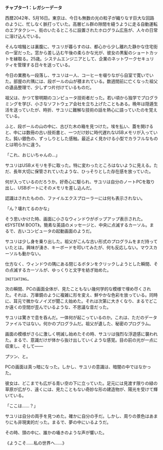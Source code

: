 **チャプター1：レガシーデータ**

西暦2042年、5月16日。東京は、今日も無数の光の粒子が織りなす巨大な回路のように、忙しなく脈打っていた。高層ビル群の隙間を縫うように走る自動運転のエアタクシー、街のいたるところに設置されたホログラム広告が、人々の日常に溶け込んでいる。

そんな喧騒とは裏腹に、サユリが暮らすのは、都心から少し離れた静かな住宅街の一室だった。窓から差し込む午後の柔らかな光が、彼女の黒髪のショートカットを縁取る。25歳。システムエンジニアとして、企業のネットワークセキュリティを管理する日々を送っている。

今日の業務も一段落し、サユリは一人、コーヒーを啜りながら自室で寛いでいた。部屋の片隅には、段ボールの山が積まれている。数週間前に亡くなった祖父の遺品整理で、少しずつ片付けているものだ。

祖父は、かつて黎明期のコンピュータ技術者だった。若い頃から独学でプログラミングを学び、小さなソフトウェア会社を立ち上げたこともある。晩年は隠遁生活を送っていたが、時折、サユリに難解な技術の話を熱心に語っていたのを覚えている。

ふと、段ボールの山の中に、古びた木の箱を見つけた。埃を払い、蓋を開けると、中には数冊の古い技術書と、一つだけ妙に時代遅れなUSBメモリが入っていた。鈍い銀色の、ずっしりとした感触。最近よく見かける小型でカラフルなものとは明らかに違う。

「これ、おじいちゃんの…」

サユリはUSBメモリを手に取った。特に変わったところはないように見える。ただ、長年大切に保管されていたような、ひっそりとした存在感を放っていた。

何が入っているのだろうか。好奇心に駆られ、サユリは自分のノートPCを取り出し、USBポートにそのメモリを差し込んだ。

認識はされたものの、ファイルエクスプローラーには何も表示されない。

「ん？壊れてるのかな」

そう思いかけた時、画面に小さなウィンドウがポップアップ表示された。《SYSTEM BOOT》。簡素な英語のメッセージと、中央に点滅するカーソル。まるで、古いコンピュータの起動画面のようだ。

サユリは少し身を乗り出した。祖父がこんな古い形式のプログラムをまだ持っていたとは。興味が湧き、キーボードを叩いてみたが、何も反応しない。マウスカーソルも動かない。

仕方なく、ウィンドウの隅にある閉じるボタンをクリックしようとした瞬間、その点滅するカーソルが、ゆっくりと文字を紡ぎ始めた。

```
INITIATING…
```

次の瞬間、PCの画面全体が、見たこともない幾何学的な模様で埋め尽くされた。それは、万華鏡のように複雑に形を変え、鮮やかな色彩を放っている。同時に、耳元で微かなノイズが聞こえ始めた。それは次第に大きくなり、まるでどこか遠くの空間が歪んでいるような、不思議な音だった。

サユリは驚きで息を呑んだ。一体何が起こっているのか。これは、ただのデータファイルではない。何かのプログラムだ。祖父が遺した、秘密のプログラム。

画面の模様がさらに激しく明滅し始めたその時、サユリは強烈な浮遊感に襲われた。まるで、意識だけが体から抜け出していくような感覚。目の前の光が一点に収束し、そして——

プツン、と。

PCの画面は真っ暗になった。しかし、サユリの意識は、暗闇の中ではなかった。

彼女は、どこまでも広がる青い空の下に立っていた。足元には見渡す限りの緑の草原が広がり、遠くには、見たこともない奇妙な形の建造物が、陽光を受けて輝いている。

「ここは……？」

サユリは自分の両手を見つめた。確かに自分の手だ。しかし、周りの景色はあまりにも非現実的だった。まるで、夢の中にいるようだ。

その時、頭の中に、誰かの囁きのような声が響いた。

《ようこそ……私の世界へ……》
